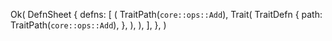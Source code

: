 Ok(
    DefnSheet {
        defns: [
            (
                TraitPath(`core::ops::Add`),
                Trait(
                    TraitDefn {
                        path: TraitPath(`core::ops::Add`),
                    },
                ),
            ),
        ],
    },
)